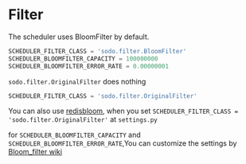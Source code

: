 # Filter
The scheduler uses BloomFilter by default.

```python
SCHEDULER_FILTER_CLASS = 'sodo.filter.BloomFilter'
SCHEDULER_BLOOMFILTER_CAPACITY = 100000000
SCHEDULER_BLOOMFILTER_ERROR_RATE = 0.00000001
```

`sodo.filter.OriginalFilter` does nothing 

```python
SCHEDULER_FILTER_CLASS = 'sodo.filter.OriginalFilter'
```
You can also use [redisbloom](https://github.com/RedisLabsModules/redisbloom), when you set `SCHEDULER_FILTER_CLASS = 'sodo.filter.OriginalFilter'` at `settings.py`

for `SCHEDULER_BLOOMFILTER_CAPACITY` and `SCHEDULER_BLOOMFILTER_ERROR_RATE`,You can customize the settings by [Bloom_filter wiki](https://en.wikipedia.org/wiki/Bloom_filter)




